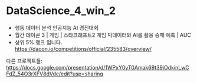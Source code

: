 # DataScience_4_win_2
- 행동 데이터 분석 인공지능 AI 경진대회
- 월간 데이콘 3 | 게임 | 스타크래프트2 게임 빅데이터와 AI를 활용 승패 예측 | AUC
- 상위 5% 랭크 입니다.
https://dacon.io/competitions/official/235583/overview/

다른 프로젝트들:
https://docs.google.com/presentation/d/1WPxY0yT0Amak69t39iOdkinLwCFdZ_54O3rXFV8dVdc/edit?usp=sharing
